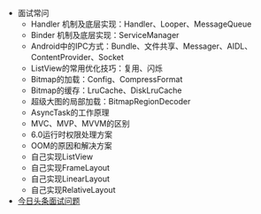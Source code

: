 - 面试常问
	- Handler 机制及底层实现：Handler、Looper、MessageQueue
	- Binder 机制及底层实现：ServiceManager
	- Android中的IPC方式：Bundle、文件共享、Messager、AIDL、ContentProvider、Socket
	- ListView的常用优化技巧：复用、闪烁
	- Bitmap的加载：Config、CompressFormat
	- Bitmap的缓存：LruCache、DiskLruCache
	- 超级大图的局部加载：BitmapRegionDecoder
	- AsyncTask的工作原理
	- MVC、MVP、MVVM的区别
	- 6.0运行时权限处理方案
	- OOM的原因和解决方案
	- 自己实现ListView
	- 自己实现FrameLayout
	- 自己实现LinearLayout
	- 自己实现RelativeLayout
- [今日头条面试问题](https://www.wolai.com/fishyer/cjiRGp289BcpNsQ15QTV4o)